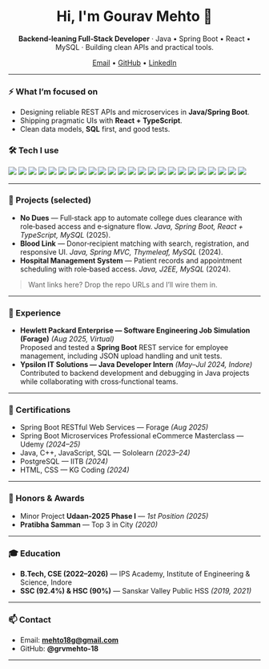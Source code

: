 <!--
  Hi there — thanks for stopping by!
  This is a profile README for Gourav Mehto (grvmehto-18).
  You can copy this as README.md in your GitHub profile repo to display it on your profile.
-->

<h1 align="center">Hi, I'm Gourav Mehto 👋</h1>

<p align="center">
  <b>Backend‑leaning Full‑Stack Developer</b> · Java • Spring Boot • React • MySQL ·
  Building clean APIs and practical tools.
</p>

<p align="center">
  <a href="mailto:mehto18g@gmail.com">Email</a> •
  <a href="https://github.com/grvmehto-18">GitHub</a> •
  <a href="https://www.linkedin.com/in/gourav-mehto-b45954255">LinkedIn</a> <!-- add your LinkedIn slug -->
</p>

---

### ⚡ What I’m focused on
- Designing reliable REST APIs and microservices in **Java/Spring Boot**.
- Shipping pragmatic UIs with **React + TypeScript**.
- Clean data models, **SQL** first, and good tests.

### 🛠️ Tech I use
<p>
  <img src="https://img.shields.io/badge/Java-ED8B00?logo=java&logoColor=white" />
  <img src="https://img.shields.io/badge/Spring%20Boot-6DB33F?logo=springboot&logoColor=white" />
  <img src="https://img.shields.io/badge/J2EE-2C3E50?logo=openjdk&logoColor=white" />
  <img src="https://img.shields.io/badge/REST-121212?logo=postman&logoColor=white" />
  <img src="https://img.shields.io/badge/gRPC-3A3A3A?logo=googlecloud&logoColor=white" />
  <img src="https://img.shields.io/badge/React-20232a?logo=react&logoColor=61DAFB" />
  <img src="https://img.shields.io/badge/TypeScript-3178C6?logo=typescript&logoColor=white" />
  <img src="https://img.shields.io/badge/HTML5-E34F26?logo=html5&logoColor=white" />
  <img src="https://img.shields.io/badge/CSS3-1572B6?logo=css3&logoColor=white" />
  <img src="https://img.shields.io/badge/MySQL-4479A1?logo=mysql&logoColor=white" />
  <img src="https://img.shields.io/badge/MariaDB-1F305F?logo=mariadb&logoColor=white" />
  <img src="https://img.shields.io/badge/PostgreSQL-336791?logo=postgresql&logoColor=white" />
  <img src="https://img.shields.io/badge/Docker-2496ED?logo=docker&logoColor=white" />
  <img src="https://img.shields.io/badge/Apache%20Kafka-231F20?logo=apachekafka&logoColor=white" />
  <img src="https://img.shields.io/badge/Maven-C71A36?logo=apachemaven&logoColor=white" />
  <img src="https://img.shields.io/badge/Gradle-02303A?logo=gradle&logoColor=white" />
  <img src="https://img.shields.io/badge/Git-F05032?logo=git&logoColor=white" />
  <img src="https://img.shields.io/badge/VS%20Code-007ACC?logo=visualstudiocode&logoColor=white" />
  <img src="https://img.shields.io/badge/IntelliJ%20IDEA-000000?logo=intellijidea&logoColor=white" />
  <img src="https://img.shields.io/badge/Linux-333333?logo=linux&logoColor=white" />
  <img src="https://img.shields.io/badge/Rust-000000?logo=rust&logoColor=white" />
  <img src="https://img.shields.io/badge/C++-00599C?logo=c%2B%2B&logoColor=white" />
  <img src="https://img.shields.io/badge/JavaScript-F7DF1E?logo=javascript&logoColor=black" />
  <img src="https://img.shields.io/badge/Python-3776AB?logo=python&logoColor=white" />
</p>

---

### 🧩 Projects (selected)
- **No Dues** — Full‑stack app to automate college dues clearance with role‑based access and e‑signature flow. *Java, Spring Boot, React + TypeScript, MySQL* (2025).
- **Blood Link** — Donor‑recipient matching with search, registration, and responsive UI. *Java, Spring MVC, Thymeleaf, MySQL* (2024).
- **Hospital Management System** — Patient records and appointment scheduling with role‑based access. *Java, J2EE, MySQL* (2024).

> Want links here? Drop the repo URLs and I’ll wire them in.

---

### 💼 Experience
- **Hewlett Packard Enterprise — Software Engineering Job Simulation (Forage)** *(Aug 2025, Virtual)*  
  Proposed and tested a **Spring Boot** REST service for employee management, including JSON upload handling and unit tests.
- **Ypsilon IT Solutions — Java Developer Intern** *(May–Jul 2024, Indore)*  
  Contributed to backend development and debugging in Java projects while collaborating with cross‑functional teams.

---

### 📜 Certifications
- Spring Boot RESTful Web Services — Forage *(Aug 2025)*  
- Spring Boot Microservices Professional eCommerce Masterclass — Udemy *(2024–25)*  
- Java, C++, JavaScript, SQL — Sololearn *(2023–24)*  
- PostgreSQL — IITB *(2024)*  
- HTML, CSS — KG Coding *(2024)*  

---

### 🏅 Honors & Awards
- Minor Project **Udaan‑2025 Phase I** — *1st Position (2025)*  
- **Pratibha Samman** — Top 3 in City *(2020)*

---

### 🎓 Education
- **B.Tech, CSE (2022–2026)** — IPS Academy, Institute of Engineering & Science, Indore  
- **SSC (92.4%) & HSC (90%)** — Sanskar Valley Public HSS *(2019, 2021)*

---

### 📫 Contact
- Email: **mehto18g@gmail.com**
- GitHub: **@grvmehto-18**

---

<!-- Optional GitHub widgets (uncomment if you like) -->
<!--
<div align="center">
  <img src="https://github-readme-stats.vercel.app/api?username=grvmehto-18&show_icons=true" alt="GitHub Stats" />
  <img src="https://github-readme-streak-stats.herokuapp.com?user=grvmehto-18" alt="GitHub Streak" />
  <img src="https://github-readme-stats.vercel.app/api/top-langs/?username=grvmehto-18&layout=compact" alt="Top Languages" />
</div>
-->


